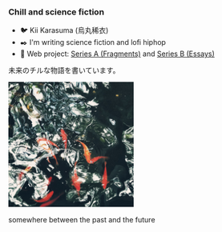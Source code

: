 ### Chill and science fiction

- 🐦 Kii Karasuma (烏丸稀衣)
- ✒️ I'm writing science fiction and lofi hiphop
- 🌱 Web project: [Series A (Fragments)](https://github.com/chillfy/fragments) and [Series B (Essays)](https://github.com/chillfy/essays)

未来のチルな物語を書いています。

</p>

</p>


<img src='https://github.com/chillfy/chillfy/blob/master/somewhere.jpg' height="250" />

somewhere between the past and the future

<!--
**chillfy/chillfy** is a ✨ _special_ ✨ repository because its `README.md` (this file) appears on your GitHub profile.

Here are some ideas to get you started:

- 🔭 I’m currently working on ...
- 🌱 I’m currently learning ...
- 👯 I’m looking to collaborate on ...
- 🤔 I’m looking for help with ...
- 💬 Ask me about ...
- 📫 How to reach me: ...
- 😄 Pronouns: ...
- ⚡ Fun fact: ...
-->
